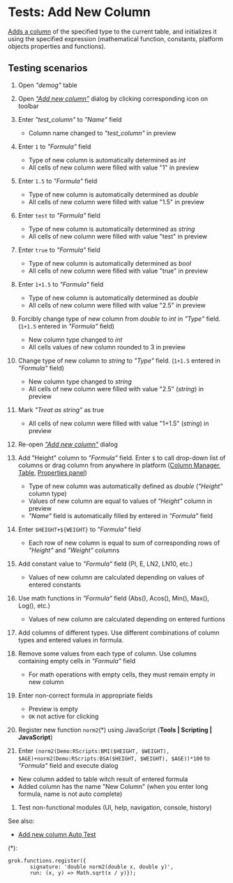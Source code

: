 <!-- TITLE: Tests: Add New Column -->
<!-- SUBTITLE: -->

# Tests: Add New Column

[Adds a column](add-new-column.md) of the specified type to the current table, and 
initializes it using the specified expression (mathematical function, constants, platform objects 
properties and functions).

## Testing scenarios

1. Open *"demog"* table

1. Open [*"Add new column"*](add-new-column.md) dialog by clicking corresponding icon on toolbar

1. Enter *"test_column"* to *"Name"* field
   * Column name changed to *"test_column"* in preview
   
1. Enter ```1``` to *"Formula"* field 
   * Type of  new column is automatically determined as *int*
   * All cells of new column were filled with value "1" in preview
   
1. Enter ```1.5``` to *"Formula"* field 
   * Type of  new column is automatically determined as *double*
   * All cells of new column were filled with value "1.5" in preview
   
1. Enter ```test``` to *"Formula"* field 
   * Type of  new column is automatically determined as *string*
   * All cells of new column were filled with value "test" in preview 
   
1. Enter ```true``` to *"Formula"* field 
   * Type of  new column is automatically determined as *bool*
   * All cells of new column were filled with value "true" in preview    
   
1. Enter ```1+1.5``` to *"Formula"* field 
   * Type of  new column is automatically determined as *double*
   * All cells of new column were filled with value "2.5" in preview
   
1. Forcibly change type of new column from *double* to *int* in *"Type"* field. (```1+1.5``` entered in *"Formula"* field)
   * New column type changed to *int*
   * All cells values of new column rounded to 3 in preview
   
1. Change type of new column  to *string* to *"Type"* field. (```1+1.5``` entered in *"Formula"* field)
   * New column type changed to *string*
   * All cells of new column were filled with value "2.5" (*string*) in preview  
   
1. Mark  *"Treat as string"* as true
   * All cells of new column were filled with value "1+1.5" (*string*) in preview 
   
1. Re-open [*"Add new column"*](add-new-column.md) dialog

1. Add "Height" column to *"Formula"* field. Enter ```$``` to call drop-down list of columns or drag column 
   from anywhere in platform ([Column Manager](../explore/column-manager.md), [Table](../overview/table.md), 
   [Properties panel](../features/property-panel.md))
   * Type of new column was automatically defined as *double* (*"Height"* column type)
   * Values ​​of new column are equal to values ​​of *"Height"* column in preview
   * *"Name"* field is automatically filled by entered in *"Formula"* field
   
1. Enter ```$HEIGHT+${WEIGHT}``` to *"Formula"* field 
   * Each row of  new column is equal to sum of corresponding rows of *"Height"* and *"Weight"* columns 
   
1. Add constant value to *"Formula"* field (PI, E, LN2, LN10, etc.)
   * Values ​​of new column are calculated depending on values ​​of entered constants
   
1. Use math functions in  *"Formula"* field (Abs(), Acos(), Min(), Max(), Log(), etc.)
   * Values ​​of new column are calculated depending on entered funtions
   
1. Add columns of different types. Use different combinations of column types and entered values ​​in formula.

1. Remove some values ​​from each type of column. Use columns containing empty cells in *"Formula"* field
   * For math operations with empty cells, they must remain empty in new column

1. Enter non-correct formula in appropriate fields
   * Preview is empty
   * ```OK``` not active for clicking
   
1. Register new function ```norm2```(*) using JavaScript (**Tools | Scripting | JavaScript**) 

1. Enter ```(norm2(Demo:RScripts:BMI($HEIGHT, $WEIGHT), $AGE)+norm2(Demo:RScripts:BSA($HEIGHT, $WEIGHT), $AGE))*100``` to *"Formula"* field and execute dialog
  * New column added to table witch result of entered formula 
  * Added column has the name "New Column" (when you enter long formula, name is not auto complete)
   
1. Test non-functional modules (UI, help, navigation, console, history)

See also:
  * [Add new column Auto Test](add-new-column-test.side)



(*):
```
grok.functions.register({
       signature: 'double norm2(double x, double y)',
       run: (x, y) => Math.sqrt(x / y)});
```